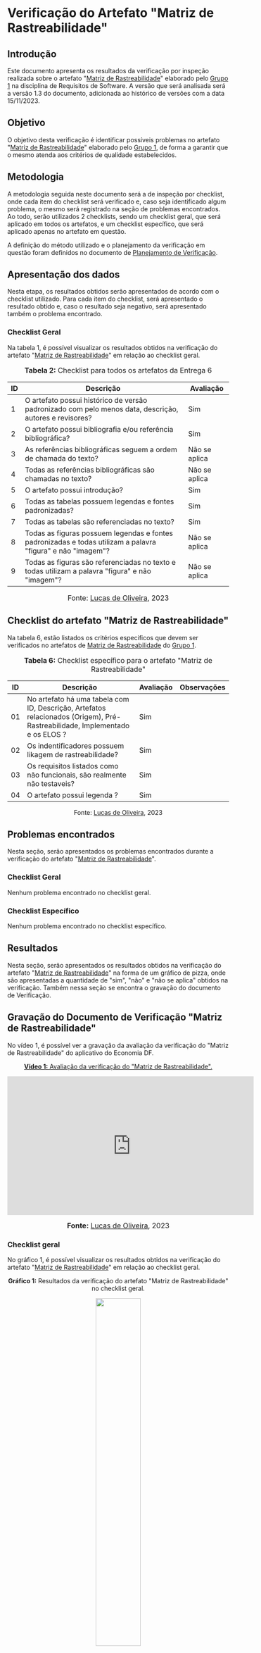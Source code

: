 # Verificação do Artefato "Matriz de Rastreabilidade"

## Introdução 

Este documento apresenta os resultados da verificação por inspeção realizada sobre o artefato "[Matriz de Rastreabilidade](https://github.com/Requisitos-de-Software/2023.2-Economia-DF/blob/main/docs/rastreabilidade/matriz-de-rastreabilidade.md)" elaborado pelo [Grupo 1](https://interacao-humano-computador.github.io/2023.2-NotaLegal/) na disciplina de Requisitos de Software. A versão que será analisada será a versão 1.3 do documento, adicionada ao histórico de versões com a data 15/11/2023.

## Objetivo

O objetivo desta verificação é identificar possíveis problemas no artefato "[Matriz de Rastreabilidade](https://github.com/Requisitos-de-Software/2023.2-Economia-DF/blob/main/docs/rastreabilidade/matriz-de-rastreabilidade.md)" elaborado pelo [Grupo 1](https://interacao-humano-computador.github.io/2023.2-NotaLegal/), de forma a garantir que o mesmo atenda aos critérios de qualidade estabelecidos.

## Metodologia

A metodologia seguida neste documento será a de inspeção por checklist, onde cada item do checklist será verificado e, caso seja identificado algum problema, o mesmo será registrado na seção de problemas encontrados. Ao todo, serão utilizados 2 checklists, sendo um checklist geral, que será aplicado em todos os artefatos, e um checklist específico, que será aplicado apenas no artefato em questão.

A definição do método utilizado e o planejamento da verificação em questão foram definidos no documento de [Planejamento de Verificação](https://github.com/Requisitos-de-Software/2023.2-Economia-DF/blob/main/docs/verificacao/Grupo-01/Entrega-06/planejamento-verificacao-e6-grupo1.md).

## Apresentação dos dados

Nesta etapa, os resultados obtidos serão apresentados de acordo com o checklist utilizado. Para cada item do checklist, será apresentado o resultado obtido e, caso o resultado seja negativo, será apresentado também o problema encontrado.

### Checklist Geral

Na tabela 1, é possível visualizar os resultados obtidos na verificação do artefato "[Matriz de Rastreabilidade](https://github.com/Requisitos-de-Software/2023.2-Economia-DF/blob/main/docs/rastreabilidade/matriz-de-rastreabilidade.md)" em relação ao checklist geral.


<div align="center">
<font size="3"><p style="text-align: center"><b>Tabela 2:</b> Checklist para todos os artefatos da Entrega 6</p></font>

<table>
  <thead>
    <tr>
      <th>ID</th>
      <th>Descrição</th>
      <th>Avaliação</th>
    </tr>
  </thead>
  <tbody>
    <tr>
      <td>1</td>
      <td>O artefato possui histórico de versão padronizado com pelo menos data, descrição, autores e revisores?</td>
      <td>Sim</td>
    </tr>
    <tr>
      <td>2</td>
      <td>O artefato possui bibliografia e/ou referência bibliográfica?  </td>
      <td>Sim</td>
    </tr>
    <tr>
      <td>3</td>
      <td>As referências bibliográficas seguem a ordem de chamada do texto? </td>
      <td>Não se aplica</td>
    </tr>
    <tr>
      <td>4</td>
      <td>Todas as referências bibliográficas são chamadas no texto? </td>
      <td>Não se aplica</td>
    </tr>
    <tr>
      <td>5</td>
      <td>O artefato possui introdução? </td>
      <td>Sim</td>
    </tr>
    <tr>
      <td>6</td>
      <td>Todas as tabelas possuem legendas e fontes padronizadas? </td>
      <td>Sim</td>
    </tr>
    <tr>
      <td>7</td>
      <td>Todas as tabelas são referenciadas no texto?  </td>
      <td>Sim</td>
    </tr>
    <tr>
      <td>8</td>
      <td>Todas as figuras possuem legendas e fontes padronizadas e todas utilizam a palavra "figura" e não "imagem"?  </td>
      <td>Não se aplica</td>
    </tr>
    <tr>
      <td>9</td>
      <td>Todas as figuras são referenciadas no texto e todas utilizam a palavra "figura" e não "imagem"? </td>
      <td>Não se aplica</td>
    </tr>
  </tbody>
</table>

<font size="3"><p style="text-align: center">Fonte: <a href="https://github.com/LucasOliveiraDiasMarquesFerreira">Lucas de Oliveira</a>, 2023</p></font>
</div>

## Checklist do artefato "Matriz de Rastreabilidade"


Na tabela 6, estão listados os critérios especificos que devem ser verificados no artefatos de [Matriz de Rastreabilidade](https://github.com/Requisitos-de-Software/2023.2-Economia-DF/blob/main/docs/rastreabilidade/matriz-de-rastreabilidade.md) do [Grupo 1](https://requisitos-de-software.github.io/2023.2-Economia-DF/).


<div align="center">
<font size="3"><p style="text-align: center"><b>Tabela 6:</b> Checklist específico para o artefato "Matriz de Rastreabilidade"</p></font>

<table>
    <thead>
        <tr>
            <th>ID</th>
            <th>Descrição</th>
            <th>Avaliação</th>
            <th>Observações</th>
        </tr>
    </thead>
    <tbody>
        <tr>
            <td>01</td>
            <td>No artefato há uma tabela com ID, Descrição,	Artefatos relacionados (Origem), Pré-Rastreabilidade,	Implementado e os ELOS ? </a></td>
            <td>Sim</td>
            <td></td>
        </tr>
        <tr>
            <td>02</td>
            <td>Os indentificadores possuem likagem de rastreabilidade? </a></td>
            <td>Sim</td>
            <td></td>
        </tr>
        <tr>
            <td>03</td>
            <td>Os requisitos listados como não funcionais, são realmente não testaveis? </a></td>
            <td>Sim</td>
            <td></td>
        </tr>
        <tr>
            <td>04</td>
            <td>O artefato possui legenda ? </a></td>
            <td>Sim</td>
            <td></td>
        </tr>
    </tbody>
</table>

<p style="text-align: center">Fonte: <a href="https://github.com/LucasOliveiraDiasMarquesFerreira">Lucas de Oliveira</a>, 2023</p>
</div>


## Problemas encontrados

Nesta seção, serão apresentados os problemas encontrados durante a verificação do artefato "[Matriz de Rastreabilidade](https://github.com/Requisitos-de-Software/2023.2-Economia-DF/blob/main/docs/rastreabilidade/matriz-de-rastreabilidade.md)".

### Checklist Geral

Nenhum problema encontrado no checklist geral.

### Checklist Específico

Nenhum problema encontrado no checklist específico.

## Resultados

Nesta seção, serão apresentados os resultados obtidos na verificação do artefato "[Matriz de Rastreabilidade](https://github.com/Requisitos-de-Software/2023.2-Economia-DF/blob/main/docs/rastreabilidade/matriz-de-rastreabilidade.md)" na forma de um gráfico de pizza, onde são apresentadas a quantidade de "sim", "não" e "não se aplica" obtidos na verificação. Também nessa seção se encontra o gravação do documento de Verificação.


## Gravação do Documento de Verificação "Matriz de Rastreabilidade"

No vídeo 1, é possível ver a gravação da avaliação da verificação do "Matriz de Rastreabilidade" do aplicativo do Economia DF.

<div align="center">
  
<p style="text-align: center"><a href="https://youtu.be/alrc_HNT2BY" target="blanket"><b>Vídeo 1:</b> Avaliação da verificação do "Matriz de Rastreabilidade".</a></p>

<iframe width="560" height="315" src="https://youtube.com/embed/alrc_HNT2BY" title="Apresentação 3" frameborder="0" allow="accelerometer; autoplay; clipboard-write; encrypted-media; gyroscope; picture-in-picture" allowfullscreen></iframe>

<font size="3"><p style="text-align: center"><b>Fonte:</b> <a href="https://github.com/LucasOliveiraDiasMarquesFerreira">Lucas de Oliveira</a>, 2023</p></font>

</div>


### Checklist geral

No gráfico 1, é possível visualizar os resultados obtidos na verificação do artefato "[Matriz de Rastreabilidade](https://github.com/Requisitos-de-Software/2023.2-Economia-DF/blob/main/docs/rastreabilidade/matriz-de-rastreabilidade.md)" em relação ao checklist geral.

<div align="center">
  <p><b>Gráfico 1:</b> Resultados da verificação do artefato "Matriz de Rastreabilidade" no checklist geral.</p>

  <img src="https://github.com/Requisitos-de-Software/2023.2-Economia-DF/blob/main/docs/imagens/Grafico%20geral-%20Matriz%20de%20Rastreabilidade.png?raw=true" style="width: 45%;">

<p><b>Fonte:</b> Lucas de OLiveira, 2023.</p>
</div>

### Checklist específico

No gráfico 2, é possível visualizar os resultados obtidos na verificação do artefato "[Matriz de Rastreabilidade](https://github.com/Requisitos-de-Software/2023.2-Economia-DF/blob/main/docs/rastreabilidade/matriz-de-rastreabilidade.md)" em relação ao checklist específico.

<div align="center">
  <p><b>Gráfico 2:</b> Resultados da verificação do artefato "Matriz de Rastreabilidade" no checklist específico.</p>

  <img src="https://github.com/Requisitos-de-Software/2023.2-Economia-DF/blob/main/docs/imagens/Grafico%20especifico-%20Matriz%20de%20Rastreabilidade.png?raw=true" style="width: 45%;">

<p><b>Fonte:</b> Lucas de Oliveira, 2023.</p>

</div>

## Bibliografia
> Oliveira, Lucas. VIEIRA, Zenilda. [Planejamento de Verificação](https://github.com/Requisitos-de-Software/2023.2-Economia-DF/blob/main/docs/verificacao/Grupo-01/Entrega-06/planejamento-verificacao-e6-grupo1.md). FGA, 2023.


## Histórico de Versões

| Versão | Data   | Descrição     | Autor     |  Revisor        |
| :----: | ------ | ------------- | --------- | :-------------: |
| `1.0`  | 25/11/2023 | Criação do documento  | [Lucas de Oliveira](https://github.com/LucasOliveiraDiasMarquesFerreira) | [Gabriel Zaranza](https://github/GZaranza)  |
| `1.1`  | 30/11/2023 | Adição do link dos vídeos e dos graficos  | [Lucas de Oliveira](https://github.com/LucasOliveiraDiasMarquesFerreira) | [Gabriel Zaranza](https://github/GZaranza)  |
